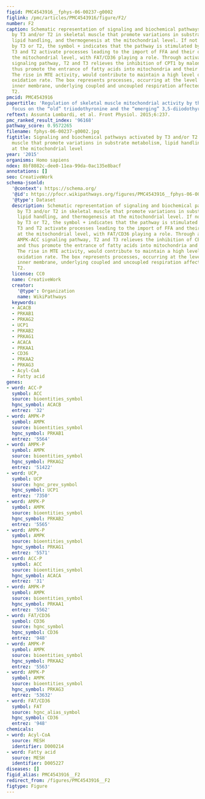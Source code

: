 ```yaml
---
figid: PMC4543916__fphys-06-00237-g0002
figlink: /pmc/articles/PMC4543916/figure/F2/
number: F2
caption: Schematic representation of signaling and biochemical pathways activated
  by T3 and/or T2 in skeletal muscle that promote variations in substrate metabolism,
  lipid handling, and thermogenesis at the mitochondrial level. If not accompanied
  by T3 or T2, the symbol + indicates that the pathway is stimulated by both iodothyronines.
  T3 and T2 activate processes leading to the import of FFA and their oxidation at
  the mitochondrial level, with FAT/CD36 playing a role. Through activation of AMPK-ACC
  signaling pathway, T2 and T3 relieves the inhibition of CPT1 by malonyl-CoA, and
  thus promote the entrance of fatty acids into mitochondria and their oxidation.
  The rise in MTE activity, would contribute to maintain a high level of fatty acid
  oxidation rate. The box represents processes, occurring at the level of mitochondrial
  inner membrane, underlying coupled and uncoupled respiration affected by T3 and
  T2.
pmcid: PMC4543916
papertitle: 'Regulation of skeletal muscle mitochondrial activity by thyroid hormones:
  focus on the “old” triiodothyronine and the “emerging” 3,5-diiodothyronine.'
reftext: Assunta Lombardi, et al. Front Physiol. 2015;6:237.
pmc_ranked_result_index: '96168'
pathway_score: 0.9572265
filename: fphys-06-00237-g0002.jpg
figtitle: Signaling and biochemical pathways activated by T3 and/or T2 in skeletal
  muscle that promote variations in substrate metabolism, lipid handling, and thermogenesis
  at the mitochondrial level
year: '2015'
organisms: Homo sapiens
ndex: 8bf8082c-dee0-11ea-99da-0ac135e8bacf
annotations: []
seo: CreativeWork
schema-jsonld:
  '@context': https://schema.org/
  '@id': https://pfocr.wikipathways.org/figures/PMC4543916__fphys-06-00237-g0002.html
  '@type': Dataset
  description: Schematic representation of signaling and biochemical pathways activated
    by T3 and/or T2 in skeletal muscle that promote variations in substrate metabolism,
    lipid handling, and thermogenesis at the mitochondrial level. If not accompanied
    by T3 or T2, the symbol + indicates that the pathway is stimulated by both iodothyronines.
    T3 and T2 activate processes leading to the import of FFA and their oxidation
    at the mitochondrial level, with FAT/CD36 playing a role. Through activation of
    AMPK-ACC signaling pathway, T2 and T3 relieves the inhibition of CPT1 by malonyl-CoA,
    and thus promote the entrance of fatty acids into mitochondria and their oxidation.
    The rise in MTE activity, would contribute to maintain a high level of fatty acid
    oxidation rate. The box represents processes, occurring at the level of mitochondrial
    inner membrane, underlying coupled and uncoupled respiration affected by T3 and
    T2.
  license: CC0
  name: CreativeWork
  creator:
    '@type': Organization
    name: WikiPathways
  keywords:
  - ACACB
  - PRKAB1
  - PRKAG2
  - UCP1
  - PRKAB2
  - PRKAG1
  - ACACA
  - PRKAA1
  - CD36
  - PRKAA2
  - PRKAG3
  - Acyl-CoA
  - Fatty acid
genes:
- word: ACC-P
  symbol: ACC
  source: bioentities_symbol
  hgnc_symbol: ACACB
  entrez: '32'
- word: AMPK-P
  symbol: AMPK
  source: bioentities_symbol
  hgnc_symbol: PRKAB1
  entrez: '5564'
- word: AMPK-P
  symbol: AMPK
  source: bioentities_symbol
  hgnc_symbol: PRKAG2
  entrez: '51422'
- word: UCP,
  symbol: UCP
  source: hgnc_prev_symbol
  hgnc_symbol: UCP1
  entrez: '7350'
- word: AMPK-P
  symbol: AMPK
  source: bioentities_symbol
  hgnc_symbol: PRKAB2
  entrez: '5565'
- word: AMPK-P
  symbol: AMPK
  source: bioentities_symbol
  hgnc_symbol: PRKAG1
  entrez: '5571'
- word: ACC-P
  symbol: ACC
  source: bioentities_symbol
  hgnc_symbol: ACACA
  entrez: '31'
- word: AMPK-P
  symbol: AMPK
  source: bioentities_symbol
  hgnc_symbol: PRKAA1
  entrez: '5562'
- word: FAT/CD36
  symbol: CD36
  source: hgnc_symbol
  hgnc_symbol: CD36
  entrez: '948'
- word: AMPK-P
  symbol: AMPK
  source: bioentities_symbol
  hgnc_symbol: PRKAA2
  entrez: '5563'
- word: AMPK-P
  symbol: AMPK
  source: bioentities_symbol
  hgnc_symbol: PRKAG3
  entrez: '53632'
- word: FAT/CD36
  symbol: FAT
  source: hgnc_alias_symbol
  hgnc_symbol: CD36
  entrez: '948'
chemicals:
- word: Acyl-CoA
  source: MESH
  identifier: D000214
- word: Fatty acid
  source: MESH
  identifier: D005227
diseases: []
figid_alias: PMC4543916__F2
redirect_from: /figures/PMC4543916__F2
figtype: Figure
---
```

